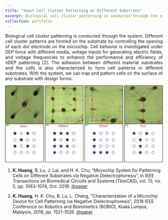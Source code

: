 ```yaml
---
title: "Yeast Cell Cluster Patterning on Different Substrate"
excerpt: Biological cell cluster patterning is conducted through the system. Different cell cluster patterns are formed on the substrate by controlling the opening of each dot electrode on the microchip. <br/><img src="/images/cell_pattern.jpg" width="768" height="373.6">
collection: portfolio
---
```


<p style="text-align:justify;">Biological cell cluster patterning is conducted through the system. Different cell cluster patterns are formed on the substrate by controlling the opening of each dot electrode on the microchip. Cell behavior is investigated under DEP force with different media, voltage inputs for generating electric fields, and voltage frequencies to enhance the performance and efficiency of nDEP patterning [2]. The adhesion between different material substrates and the cells is also characterized to form cell patterns in different substrates. With the system, we can trap and pattern cells on the surface of any substrate with design forms.</p>

![figure](/images/cell_pattern.jpg)

1. **K. Huang**, B. Lu, J. Lai, and H. K. Chu, “Microchip System for Patterning Cells on Different Substrates via Negative Dielectrophoresis”, in IEEE Transactions on Biomedical Circuits and Systems (TbioCAS), vol. 13, no. 5, pp. 1063-1074, Oct. 2019. [@paper](/files/tbiocas_2019.pdf)

2. **K. Huang**, H. K. Chu, B. Lu, L. Cheng, “Characterization of a Microchip Device for Cell Patterning via Negative Dielectrophoresis”, 2018 IEEE Conference on Robotics and Biomimetics (ROBIO), Kuala Lumpur, Malaysia, 2018, pp. 1521-1526. [@paper](/files/robio_2018.pdf)
